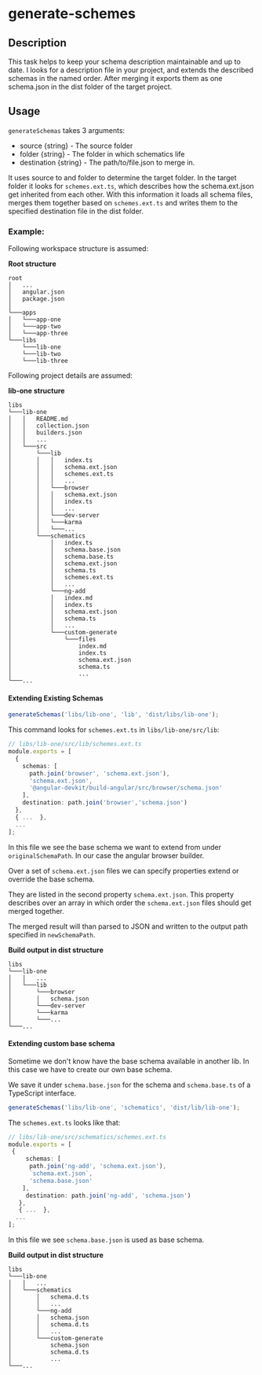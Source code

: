 # generate-schemes

## Description

This task helps to keep your schema description maintainable and up to date.
I looks for a description file in your project,
and extends the described schemas in the named order.
After merging it exports them as one schema.json in the dist folder of the target project. 

## Usage 

`generateSchemas` takes 3 arguments:
- source {string} - The source folder
- folder {string} - The folder in which schematics life
- destination {string} - The path/to/file.json to merge in.

It uses source to and folder to determine the target folder.
In the target folder it looks for `schemes.ext.ts`, which describes how the schema.ext.json get inherited from each other.
With this information it loads all schema files, merges them together based on `schemes.ext.ts` and 
writes them to the specified destination file in the dist folder.


### Example:

Following workspace structure is assumed:

**Root structure**
```
root
│   ...
│   angular.json
│   package.json    
│
└───apps
│   └───app-one
│   └───app-two
│   └───app-three   
└───libs
    └───lib-one
    └───lib-two
    └───lib-three
```

Following project details are assumed:

**lib-one structure**
```
libs
└───lib-one
│   │   README.md
│   │   collection.json
│   │   builders.json
│   │   ...
│   └───src
│       └───lib
│       │   │   index.ts
│       │   │   schema.ext.json
│       │   │   schemes.ext.ts
│       │   │   ...
│       │   └───browser
│       │   │   schema.ext.json
│       │   │   index.ts
│       │   │   ...
│       │   └───dev-server
│       │   └───karma
│       │   └───...
│       └───schematics
│           │   index.ts
│           │   schema.base.json
│           │   schema.base.ts
│           │   schema.ext.json
│           │   schema.ts
│           │   schemes.ext.ts
│           │   ...
│           └───ng-add
│           │   index.md
│           │   index.ts
│           │   schema.ext.json
│           │   schema.ts
│           │   ...
│           └───custom-generate
│               └───files
│                   index.md
│                   index.ts
│                   schema.ext.json
│                   schema.ts
│                   ...
└───...
```

#### Extending Existing Schemas

```typescript
generateSchemas('libs/lib-one', 'lib', 'dist/libs/lib-one');
```

This command looks for `schemes.ext.ts` in `libs/lib-one/src/lib`:
```typescript
// libs/lib-one/src/lib/schemes.ext.ts
module.exports = [
  {
    schemas: [
      path.join('browser', 'schema.ext.json'), 
      'schema.ext.json',
      '@angular-devkit/build-angular/src/browser/schema.json'
    ],
    destination: path.join('browser','schema.json')
  },
  { ...  },
  ...
];
```
In this file we see the base schema we want to extend from under `originalSchemaPath`. In our case the angular browser builder.

Over a set of `schema.ext.json` files we can specify properties extend or override the base schema.

They are listed in the second property `schema.ext.json`. This property
describes over an array in which order the `schema.ext.json` files should get merged together.

The merged result will than parsed to JSON and written to the output path specified in `newSchemaPath`.

**Build output in dist structure**

```
libs
└───lib-one
│   │   ...
│   └───lib
│       └───browser
│       │   schema.json
│       └───dev-server
│       └───karma
│       └───...
└───...
```

#### Extending custom base schema

Sometime we don't know have the base schema available in another lib. 
In this case we have to create our own base schema.

We save it under `schema.base.json` for the schema and `schema.base.ts` of a TypeScript interface.

```typescript
generateSchemas('libs/lib-one', 'schematics', 'dist/lib/lib-one');
```

The `schemes.ext.ts` looks like that:
```typescript
// libs/lib-one/src/schematics/schemes.ext.ts
module.exports = [
 {
     schemas: [
      path.join('ng-add', 'schema.ext.json'), 
      `schema.ext.json`,
      'schema.base.json'
    ],
     destination: path.join('ng-add', 'schema.json')
   },
   { ...  },
  ...
];
```
In this file we see `schema.base.json` is used as base schema.


**Build output in dist structure**

```
libs
└───lib-one
│   │   ...
│   └───schematics
│       │   schema.d.ts
│       │   ...
│       └───ng-add
│       │   schema.json
│       │   schema.d.ts
│       │   ...
│       └───custom-generate
│           schema.json
│           schema.d.ts
│           ...
└───...
```
